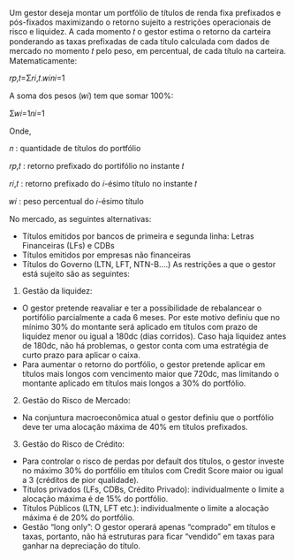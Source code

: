Um gestor deseja montar um portfólio de títulos de renda fixa prefixados e pós-fixados maximizando o retorno sujeito a restrições operacionais de risco e liquidez.
A cada momento 𝑡 o gestor estima o retorno da carteira ponderando as taxas prefixadas de cada título calculada com dados de mercado no momento 𝑡 pelo peso, em percentual, de cada título na carteira.
Matematicamente:

𝑟𝑝,𝑡=Σ𝑟𝑖,𝑡.𝑤𝑖𝑛𝑖=1

A soma dos pesos (𝑤𝑖) tem que somar 100%:

Σ𝑤𝑖=1𝑛𝑖=1

Onde,

𝑛 : quantidade de títulos do portfólio

𝑟𝑝,𝑡 : retorno prefixado do portifólio no instante 𝑡

𝑟𝑖,𝑡 : retorno prefixado do 𝑖-ésimo título no instante 𝑡

𝑤𝑖 : peso percentual do 𝑖-ésimo título

No mercado, as seguintes alternativas:
- Títulos emitidos por bancos de primeira e segunda linha: Letras Financeiras (LFs) e CDBs
- Títulos emitidos por empresas não financeiras
- Títulos do Governo (LTN, LFT, NTN-B....)
As restrições a que o gestor está sujeito são as seguintes:
1) Gestão da liquidez:
- O gestor pretende reavaliar e ter a possibilidade de rebalancear o portifólio parcialmente a cada 6 meses. Por este motivo definiu que no mínimo 30% do montante será aplicado em títulos com prazo de liquidez menor ou igual a 180dc (dias corridos). Caso haja liquidez antes de 180dc, não há problemas, o gestor conta com uma estratégia de curto prazo para aplicar o caixa.
- Para aumentar o retorno do portfólio, o gestor pretende aplicar em títulos mais longos com vencimento maior que 720dc, mas limitando o montante aplicado em títulos mais longos a 30% do portfólio.
2) Gestão do Risco de Mercado:
- Na conjuntura macroeconômica atual o gestor definiu que o portfólio deve ter uma alocação máxima de 40% em títulos prefixados.
3) Gestão do Risco de Crédito:
- Para controlar o risco de perdas por default dos títulos, o gestor investe no máximo 30% do portfólio em títulos com Credit Score maior ou igual a 3 (créditos de pior qualidade).
- Títulos privados (LFs, CDBs, Crédito Privado): individualmente o limite a alocação máxima é de 15% do portfólio.
- Títulos Públicos (LTN, LFT etc.): individualmente o limite a alocação máxima é de 20% do portfólio.
- Gestão “long only”: O gestor operará apenas “comprado” em títulos e taxas, portanto, não há estruturas para ficar “vendido” em taxas para ganhar na depreciação do título.
